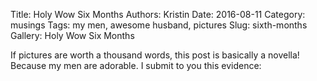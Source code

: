 Title: Holy Wow Six Months
Authors: Kristin
Date: 2016-08-11
Category: musings
Tags: my men, awesome husband, pictures
Slug: sixth-months
Gallery: Holy Wow Six Months 

If pictures are worth a thousand words, this post is basically a novella! Because my men are adorable. I submit to you this evidence:
